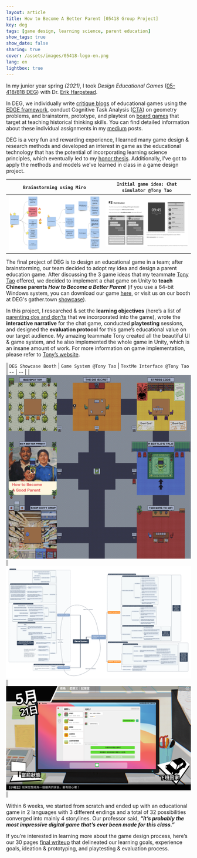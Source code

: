 ```yaml
---
layout: article
title: How to Become A Better Parent [05418 Group Project]
key: deg
tags: [game design, learning science, parent education]
show_tags: true
show_date: false
sharing: true
cover: /assets/images/05418-logo-en.png
lang: en
lightbox: true
---
```


In my junior year spring *(2021)*, I took *Design Educational Games* ([05-418/818 DEG][05418]) with Dr. [Erik Harpstead].

<!--more-->

In DEG, we individually write [critique blogs] of educational games using the [EDGE framework], conduct Cognitive Task Analysis ([CTA]) on geometry problems, and brainstorm, prototype, and playtest on [board games] that target at teaching historical thinking skills. You can find detailed information about these individual assignments in my [medium] posts. 

DEG is a very fun and rewarding experience, I learned many game design & research methods and developed an interest in game as the educational technology that has the potential of incorporating learning science principles, which eventually led to my [honor thesis]. Additionally, I’ve got to apply the methods and models we’ve learned in class in a game design project.

| `Brainstorming using Miro` | `Initial game idea: Chat simulator @Tony Tao` |
| -- | -- |
|![](/assets/images/05418-brainstorm.png)|![](/assets/images/05418-chat.png)|

The final project of DEG is to design an educational game in a team; after brainstorming, our team decided to adopt my idea and design a parent education game. After discussing the 3 game ideas that my teammate [Tony Tao] offered, we decided to implement a chat game on Unity to **teach Chinese parents *How to Become a Better Parent*** (if you use a 64-bit Windows system, you can download our game [here][game], or visit us on our booth at DEG's gather.town [showcase]).

In this project, I researched & set the **learning objectives** (here’s a list of [parenting dos and don’ts][parent guide] that we incorporated into the game), wrote the **interactive narrative** for the chat game, conducted **playtesting** sessions, and designed the **evaluation protocol** for this game’s educational value on our target audience. My amazing teammate Tony created all the beautiful UI & game system, and he also implemented the whole game in Unity, which is an insane amount of work. For more information on game implementation, please refer to [Tony’s website][Tony Tao]. 

| `DEG Showcase Booth` | `Game System @Tony Tao` | `TextMe Interface @Tony Tao`
| -- | -- |
|![](/assets/images/05418-showcase.png)|![](/assets/images/05418-system.png)|![](/assets/images/05418-interface.png)|

Within 6 weeks, we started from scratch and ended up with an educational game in 2 languages with 3 different endings and a total of 32 possibilities converged into mainly 4 storylines. Our professor said, ***“it’s probably the most impressive digital game that’s ever been made for this class.”***

If you’re interested in learning more about the game design process, here’s our 30 pages [final writeup] that delineated our learning goals, experience goals, ideation & prototyping, and playtesting & evaluation process. 

[Erik Harpstead]: http://www.erikharpstead.net/
[05418]: https://www.hcii.cmu.edu/courses/design-educational-games

[EDGE framework]: https://ieeexplore.ieee.org/abstract/document/5463744
[showcase]: http://edugames.design/showcase2021
[medium]: https://qianouma.medium.com/
[critique blogs]: https://qianouma.medium.com/game-critique-04-notes-on-blindness-vr-eca67609a2ba
[CTA]: https://qianouma.medium.com/cognitive-task-analysis-01-geometry-task-af1e7dab83d5
[board games]: https://qianouma.medium.com/prototyping-playtesting-01-higher-order-historical-concepts-52c3d58bfb
[game]: https://docs.google.com/document/d/1dwowf8ZdZaEbiPZzgbY28_H0yTDUXd22ls8gNtyX0dQ/edit?usp=sharing
[honor thesis]: /en_research/1-honor.html
[parent guide]: /assets/DEG_Parent_Dos_Don'ts.pdf
[final writeup]: /assets/DEG_Final_Report.pdf
[Tony Tao]: https://www.taotamago.com/howtobeagoodparent
